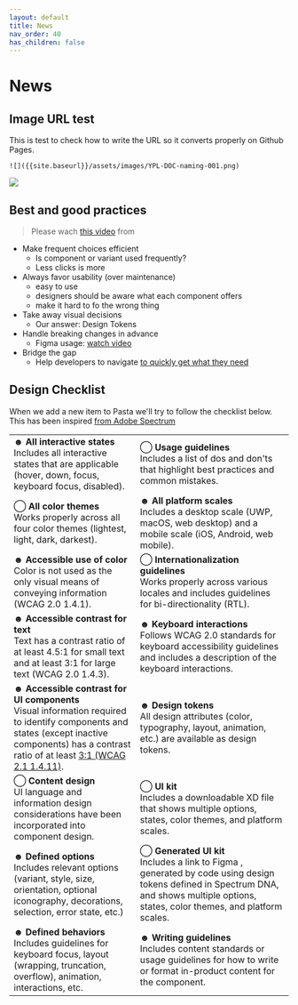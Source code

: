 ```yaml
---
layout: default
title: News
nav_order: 40
has_children: false
---
```


# News

## Image URL test

This is test to check how to write the URL so it converts properly on Github Pages.

```
![]({{site.baseurl}}/assets/images/YPL-DOC-naming-001.png)
```

![]({{site.baseurl}}/assets/images/YPL-DOC-naming-001.png)


## Best and good practices

> Please wach [this video](https://www.youtube.com/watch?v=3bBWYDvaONY) from 

- Make frequent choices efficient
   - Is component or variant used frequently?
   - Less clicks is more
- Always favor usability (over maintenance)
   - easy to use
   - designers should be aware what each component offers
   - make it hard to fo the wrong thing
- Take away visual decisions
   - Our answer: Design Tokens
- Handle breaking changes in advance
   - Figma usage: [watch video](https://youtu.be/3bBWYDvaONY?t=957)
- Bridge the gap
   - Help developers to navigate [to quickly get what they need](https://youtu.be/3bBWYDvaONY?t=1217)

## Design Checklist 

When we add a new item to Pasta we'll try to follow the checklist below. This has been inspired [from Adobe Spectrum](https://spectrum.adobe.com/page/action-button/#Design-checklist)

|  |  |
| --- | --- |
| ☻ **All interactive states**<br>Includes all interactive states that are applicable (hover, down, focus, keyboard focus, disabled).| ⃝    **Usage guidelines**<br>Includes a list of dos and don'ts that highlight best practices and common mistakes.|
|⃝ **All color themes**<br>Works properly across all four color themes (lightest, light, dark, darkest).| ☻ **All platform scales**<br>Includes a desktop scale (UWP, macOS, web desktop) and a mobile scale (iOS, Android, web mobile).|
| ☻ **Accessible use of color**<br>Color is not used as the only visual means of conveying information (WCAG 2.0 1.4.1).| ⃝  **Internationalization guidelines**<br>Works properly across various locales and includes guidelines for bi-directionality (RTL).|
| ☻ **Accessible contrast for text**<br>Text has a contrast ratio of at least 4.5:1 for small text and at least 3:1 for large text (WCAG 2.0 1.4.3).| ☻ **Keyboard interactions**<br>Follows WCAG 2.0 standards for keyboard accessibility guidelines and includes a description of the keyboard interactions.|
| ☻ **Accessible contrast for UI components**<br>Visual information required to identify components and states (except inactive components) has a contrast ratio of at least [3:1 (WCAG 2.1 1.4.11)](https://spectrum.adobe.com/page/action-button/#Design-checklist).| ☻ **Design tokens**<br>All design attributes (color, typography, layout, animation, etc.) are available as design tokens.|
| ⃝  **Content design**<br>UI language and information design considerations have been incorporated into component design.| ⃝  **UI kit**<br>Includes a downloadable XD file that shows multiple options, states, color themes, and platform scales.|
| ☻  **Defined options**<br>Includes relevant options (variant, style, size, orientation, optional iconography, decorations, selection, error state, etc.)| ⃝  **Generated UI kit**<br>Includes a link to Figma , generated by code using design tokens defined in Spectrum DNA, and shows multiple options, states, color themes, and platform scales.|
| ☻  **Defined behaviors**<br>Includes guidelines for keyboard focus, layout (wrapping, truncation, overflow), animation, interactions, etc.| ☻  **Writing guidelines**<br>Includes content standards or usage guidelines for how to write or format in-product content for the component.|

